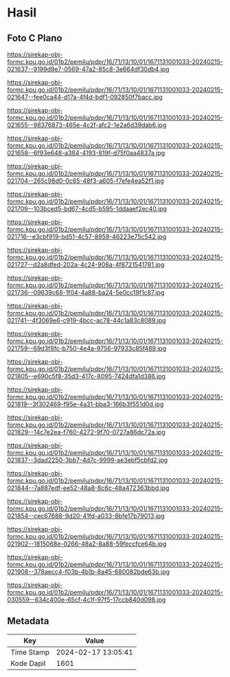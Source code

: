 # Hasil

## Foto C Plano

https://sirekap-obj-formc.kpu.go.id/01b2/pemilu/pdpr/16/71/13/10/01/1671131001033-20240215-021637--9199d9e7-0569-47a2-85c8-3e664df30db4.jpg

https://sirekap-obj-formc.kpu.go.id/01b2/pemilu/pdpr/16/71/13/10/01/1671131001033-20240215-021647--fee0ca44-d17a-4f4d-bdf1-092850f7bacc.jpg

https://sirekap-obj-formc.kpu.go.id/01b2/pemilu/pdpr/16/71/13/10/01/1671131001033-20240215-021655--98376873-465e-4c2f-afc2-1e2a6d39dab6.jpg

https://sirekap-obj-formc.kpu.go.id/01b2/pemilu/pdpr/16/71/13/10/01/1671131001033-20240215-021658--6f93e648-a384-4193-819f-d75f0aa4837a.jpg

https://sirekap-obj-formc.kpu.go.id/01b2/pemilu/pdpr/16/71/13/10/01/1671131001033-20240215-021704--265c98d0-0c65-48f3-a605-f7efe4ea52f1.jpg

https://sirekap-obj-formc.kpu.go.id/01b2/pemilu/pdpr/16/71/13/10/01/1671131001033-20240215-021709--103bced5-bd67-4cd5-b595-1ddaaef2ec40.jpg

https://sirekap-obj-formc.kpu.go.id/01b2/pemilu/pdpr/16/71/13/10/01/1671131001033-20240215-021716--e3cbf919-bd51-4c57-8959-46223e75c542.jpg

https://sirekap-obj-formc.kpu.go.id/01b2/pemilu/pdpr/16/71/13/10/01/1671131001033-20240215-021727--d2a8dfed-202a-4c24-908a-4f8721541781.jpg

https://sirekap-obj-formc.kpu.go.id/01b2/pemilu/pdpr/16/71/13/10/01/1671131001033-20240215-021736--09639c68-1f04-4a88-ba24-5e0cc19f1c87.jpg

https://sirekap-obj-formc.kpu.go.id/01b2/pemilu/pdpr/16/71/13/10/01/1671131001033-20240215-021741--4f3069e6-c919-4bcc-ac78-44c1a83c8089.jpg

https://sirekap-obj-formc.kpu.go.id/01b2/pemilu/pdpr/16/71/13/10/01/1671131001033-20240215-021759--69d3f8fc-b750-4e4a-9756-97933c85f489.jpg

https://sirekap-obj-formc.kpu.go.id/01b2/pemilu/pdpr/16/71/13/10/01/1671131001033-20240215-021805--e690c5f8-35d3-417c-8095-7424dfa1d386.jpg

https://sirekap-obj-formc.kpu.go.id/01b2/pemilu/pdpr/16/71/13/10/01/1671131001033-20240215-021819--3f302469-f95e-4a31-bba3-166b3f551d0d.jpg

https://sirekap-obj-formc.kpu.go.id/01b2/pemilu/pdpr/16/71/13/10/01/1671131001033-20240215-021829--14c7e2ea-f760-4272-9f70-0727a86dc72a.jpg

https://sirekap-obj-formc.kpu.go.id/01b2/pemilu/pdpr/16/71/13/10/01/1671131001033-20240215-021837--3dad2250-3bb7-4d7c-9999-ae3ebf5cbfd2.jpg

https://sirekap-obj-formc.kpu.go.id/01b2/pemilu/pdpr/16/71/13/10/01/1671131001033-20240215-021844--7a887edf-ee52-48a8-8c6c-48a472363bbd.jpg

https://sirekap-obj-formc.kpu.go.id/01b2/pemilu/pdpr/16/71/13/10/01/1671131001033-20240215-021854--cec67688-9d20-41fd-a033-8bfe17b79013.jpg

https://sirekap-obj-formc.kpu.go.id/01b2/pemilu/pdpr/16/71/13/10/01/1671131001033-20240215-021902--1815068e-0266-48a2-8a88-59feccfce64b.jpg

https://sirekap-obj-formc.kpu.go.id/01b2/pemilu/pdpr/16/71/13/10/01/1671131001033-20240215-021908--378aecc4-f03b-4b1b-8a45-680082bde63b.jpg

https://sirekap-obj-formc.kpu.go.id/01b2/pemilu/pdpr/16/71/13/10/01/1671131001033-20240215-030559--634c400e-65cf-4c1f-97f5-17ccb840d098.jpg


## Metadata

| Key        | Value               |
| ---------- | ------------------- |
| Time Stamp | 2024-02-17 13:05:41 |
| Kode Dapil | 1601                |



